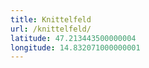 ```yaml
---
title: Knittelfeld
url: /knittelfeld/
latitude: 47.213443500000004
longitude: 14.832071000000001
---
```

